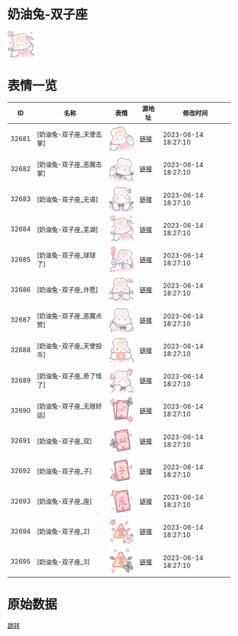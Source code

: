 # 奶油兔-双子座

<img src="./cover.png" height="60" alt="cover" />

# 表情一览

|ID|名称|表情|源地址|修改时间|
|----|----|----|----|----|
|32681|[奶油兔-双子座_天使击掌]|<img src="./pic/032681_%5B奶油兔-双子座_天使击掌%5D.png" height="60" alt="天使击掌"/>|[链接](https://i0.hdslb.com/bfs/garb/c052cda802dac78226b4e591b78dda9725ae5965.png)|2023-06-14 18:27:10|
|32682|[奶油兔-双子座_恶魔击掌]|<img src="./pic/032682_%5B奶油兔-双子座_恶魔击掌%5D.png" height="60" alt="恶魔击掌"/>|[链接](https://i0.hdslb.com/bfs/garb/45921ce78261c0670bfc78c7e8e67c53868732b2.png)|2023-06-14 18:27:10|
|32683|[奶油兔-双子座_无语]|<img src="./pic/032683_%5B奶油兔-双子座_无语%5D.png" height="60" alt="无语"/>|[链接](https://i0.hdslb.com/bfs/garb/706dce6bf8042e8414e20207d67d943d6531c142.png)|2023-06-14 18:27:10|
|32684|[奶油兔-双子座_芜湖]|<img src="./pic/032684_%5B奶油兔-双子座_芜湖%5D.png" height="60" alt="芜湖"/>|[链接](https://i0.hdslb.com/bfs/garb/8e2712c8a228d6f253621094b84d252a427e770d.png)|2023-06-14 18:27:10|
|32685|[奶油兔-双子座_球球了]|<img src="./pic/032685_%5B奶油兔-双子座_球球了%5D.png" height="60" alt="球球了"/>|[链接](https://i0.hdslb.com/bfs/garb/aa10602603f5605c85500621d6d2c53a92a00aaa.png)|2023-06-14 18:27:10|
|32686|[奶油兔-双子座_许愿]|<img src="./pic/032686_%5B奶油兔-双子座_许愿%5D.png" height="60" alt="许愿"/>|[链接](https://i0.hdslb.com/bfs/garb/5627bfab849c74fec12466e7d822ba0573f4d488.png)|2023-06-14 18:27:10|
|32687|[奶油兔-双子座_恶魔点赞]|<img src="./pic/032687_%5B奶油兔-双子座_恶魔点赞%5D.png" height="60" alt="恶魔点赞"/>|[链接](https://i0.hdslb.com/bfs/garb/db126b5d3b200d704e22df90895fc03e252ae505.png)|2023-06-14 18:27:10|
|32688|[奶油兔-双子座_天使投币]|<img src="./pic/032688_%5B奶油兔-双子座_天使投币%5D.png" height="60" alt="天使投币"/>|[链接](https://i0.hdslb.com/bfs/garb/539cbe7e510eb8ceeb9d938c601085d7202d9478.png)|2023-06-14 18:27:10|
|32689|[奶油兔-双子座_奇了怪了]|<img src="./pic/032689_%5B奶油兔-双子座_奇了怪了%5D.png" height="60" alt="奇了怪了"/>|[链接](https://i0.hdslb.com/bfs/garb/af31cd7922130980155b041316d2e7bab80d8168.png)|2023-06-14 18:27:10|
|32690|[奶油兔-双子座_无限好运]|<img src="./pic/032690_%5B奶油兔-双子座_无限好运%5D.png" height="60" alt="无限好运"/>|[链接](https://i0.hdslb.com/bfs/garb/0185703d6cdc8777ebbfc793ddf144773d06565e.png)|2023-06-14 18:27:10|
|32691|[奶油兔-双子座_双]|<img src="./pic/032691_%5B奶油兔-双子座_双%5D.png" height="60" alt="双"/>|[链接](https://i0.hdslb.com/bfs/garb/7a70eede6ddefcb0958cc4f28f40dd5acf7f28e5.png)|2023-06-14 18:27:10|
|32692|[奶油兔-双子座_子]|<img src="./pic/032692_%5B奶油兔-双子座_子%5D.png" height="60" alt="子"/>|[链接](https://i0.hdslb.com/bfs/garb/730a27dca078d0c1ee0c5378b003fea1ee91403c.png)|2023-06-14 18:27:10|
|32693|[奶油兔-双子座_座]|<img src="./pic/032693_%5B奶油兔-双子座_座%5D.png" height="60" alt="座"/>|[链接](https://i0.hdslb.com/bfs/garb/1973eba5d6ff74c123282b553735bfaee687cf5f.png)|2023-06-14 18:27:10|
|32694|[奶油兔-双子座_2]|<img src="./pic/032694_%5B奶油兔-双子座_2%5D.png" height="60" alt="2"/>|[链接](https://i0.hdslb.com/bfs/garb/a5b8d4c3c213366743e543d8001d6c0f23c783e9.png)|2023-06-14 18:27:10|
|32695|[奶油兔-双子座_3]|<img src="./pic/032695_%5B奶油兔-双子座_3%5D.png" height="60" alt="3"/>|[链接](https://i0.hdslb.com/bfs/garb/c6afdc57444346051c612f79a55e3851933f105a.png)|2023-06-14 18:27:10|

# 原始数据

[跳转](./raw.json)

